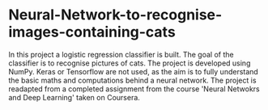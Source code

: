 # Neural-Network-to-recognise-images-containing-cats
In this project a logistic regression classifier is built. The goal of the classifier is to recognise pictures of cats. The project is developed using NumPy. Keras or Tensorflow are not used, as the aim is to fully understand the basic maths and computations behind a neural network. The project is readapted from a completed assignment from the course 'Neural Netwokrs and Deep Learning' taken on Coursera.
